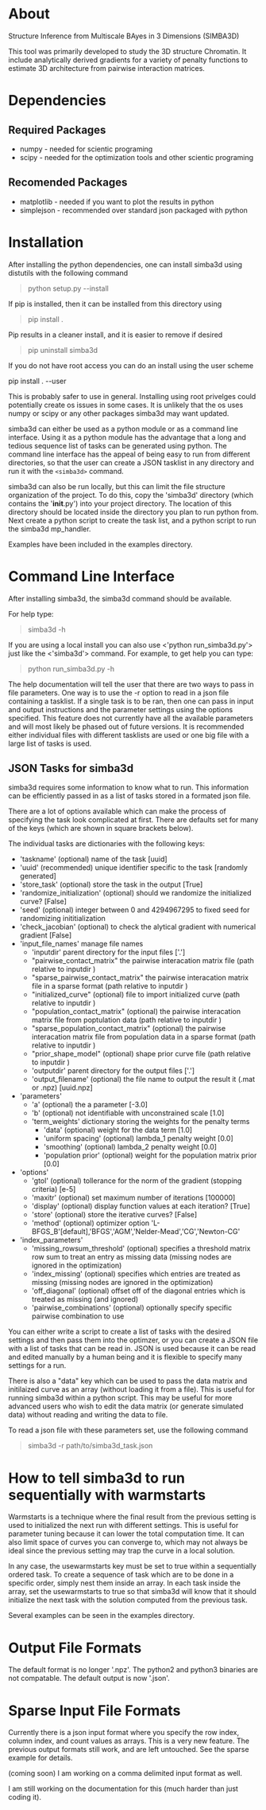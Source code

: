 # About

Structure Inference from Multiscale BAyes in 3 Dimensions (SIMBA3D)

This tool was primarily developed to study the 3D structure Chromatin. It 
include analytically derived gradients for a variety of penalty functions to
estimate 3D architecture from pairwise interaction matrices.


# Dependencies
## Required Packages
* numpy - needed for scientic programing
* scipy - needed for the optimization tools and other scientic programing

## Recomended Packages
* matplotlib - needed if you want to plot the results in python
* simplejson - recommended over standard json packaged with python


# Installation
After installing the python dependencies, one can install simba3d using 
distutils with the following command

> python setup.py --install

If pip is installed, then it can be installed from this directory using

> pip install .

Pip results in a cleaner install, and it is easier to remove if desired

> pip uninstall simba3d

If you do not have root access you can do an install using the user scheme

pip install . --user

This is probably safer to use in general. Installing using root privelges could
potentially create os issues in some cases. It is unlikely that the os uses
numpy or scipy or any other packages simba3d may want updated.

simba3d can either be used as a python module or as a command line interface.
Using it as a python module has the advantage that a long and tedious sequence 
list of tasks can be generated using python. The command line interface has
the appeal of being easy to run from different directories, so that the user
can create a JSON tasklist in any directory and run it with the `<simba3d>`
command.

simba3d can also be run locally, but this can limit the file structure 
organization of the project. To do this, copy the 'simba3d' directory (which
contains the '__init__.py') into your project directory. The location of this
directory should be located inside the directory you plan to run python from.
Next create a python script to create the task list, and a python script to
run the simba3d mp_handler.

Examples have been included in the examples directory.

# Command Line Interface

After installing simba3d, the simba3d command should be available.

For help type:
> simba3d -h

If you are using a local install you can also use <'python run_simba3d.py'> just 
like the <'simba3d'> command. For example, to get help you can type:
> python run_simba3d.py -h

The help documentation will tell the user that there are two ways to pass in
file parameters. One way is to use the -r option to read in a json file 
containing a tasklist. If a single task is to be ran, then one can pass in input
and output instructions and the parameter settings using the options specified. 
This feature does not currently have all the available parameters and will most
likely be phased out of future versions. It is recommended either individual
files with different tasklists are used or one big file with a large list of 
tasks is used.


## JSON Tasks for simba3d
simba3d requires some information to know what to run. This information can be 
efficiently passed in as a list of tasks stored in a formated json file. 

There are a lot of options available which can make the process of specifying 
the task look complicated at first. There are defaults set for many of the
keys (which are shown in square brackets below).

The individual tasks are dictionaries with the following keys:
* 'taskname' (optional) name of the task [uuid]
* 'uuid' (recommended) unique identifier specific to the task [randomly generated]
* 'store_task' (optional) store the task in the output [True] 
* 'randomize_initialization' (optional) should we randomize the initialized curve? [False]
* 'seed' (optional) integer between 0 and 4294967295 to fixed seed for randomizing inititialization
* 'check_jacobian' (optional) to check the alytical gradient with numerical gradient [False]
* 'input_file_names' manage file names
    * 'inputdir' parent directory for the input files ['.']
    * "pairwise_contact_matrix"  the pairwise interacation matrix file (path relative to inputdir )
    * "sparse_pairwise_contact_matrix"  the pairwise interacation matrix file in a sparse format (path relative to inputdir )
    * "initialized_curve" (optional) file to import initialized curve (path relative to inputdir )
    * "population_contact_matrix" (optional) the pairwise interacation matrix file from poptulation data (path relative to inputdir )
    * "sparse_population_contact_matrix" (optional) the pairwise interacation matrix file from population data in a sparse format (path relative to inputdir )
    * "prior_shape_model" (optional) shape prior curve file (path relative to inputdir )
    * 'outputdir' parent directory for the output files ['.']
    * 'output_filename' (optional) the file name to output the result it (.mat or .npz) [uuid.npz]
* 'parameters'
    * 'a' (optional) the a parameter [-3.0]
    * 'b' (optional) not identifiable with unconstrained scale [1.0]
    * 'term_weights' dictionary storing the weights for the penalty terms
        * 'data' (optional) weight for the data term [1.0]
        * 'uniform spacing' (optional)  lambda_1 penalty weight [0.0]
        * 'smoothing' (optional) lambda_2 penalty weight [0.0]
        * 'population prior' (optional) weight for the population matrix prior [0.0]            
* 'options'
    * 'gtol'    (optional) tollerance for the norm of the gradient (stopping criteria) [e-5]
    * 'maxitr'  (optional) set maximum number of iterations [100000]
    * 'display' (optional) display function values at each iteration? [True]
    * 'store'   (optional) store the iterative curves? [False]
    * 'method'  (optional) optimizer option 'L-BFGS_B'[default],'BFGS','AGM','Nelder-Mead','CG','Newton-CG'
* 'index_parameters'
    * 'missing_rowsum_threshold'   (optional) specifies a threshold matrix row sum to treat an entry as missing data (missing nodes are ignored in the optimization)
    * 'index_missing'              (optional) specifies which entries are treated as missing (missing nodes are ignored in the optimization)
    * 'off_diagonal'               (optional) offset off of the diagonal entries which is treated as missing (and ignored)
    * 'pairwise_combinations'      (optional) optionally specify specific pairwise combination to use

You can either write a script to create a list of tasks with the desired 
settings and then pass them into the optimzer, or you can create a JSON file
with a list of tasks that can be read in. JSON is used because it can be 
read and edited manually by a human being and it is flexible to specify many 
settings for a run.

There is also a "data" key which can be used to pass the data matrix and 
initilaized curve as an array (without loading it from a file). This is useful
for running simba3d within a python script. This may be useful for more advanced
users who wish to edit the data matrix (or generate simulated data) without
reading and writing the data to file.

To read a json file with these parameters set, use the following command
> simba3d -r path/to/simba3d_task.json

# How to tell simba3d to run sequentially with warmstarts 

Warmstarts is a technique where the final result from the previous setting is
used to initialized the next run with different settings. This is useful for
parameter tuning because it can lower the total computation time. It can also
limit space of curves you can converge to, which may not always be ideal since
the previous setting may trap the curve in a local solution.

In any case, the usewarmstarts key must be set to true within a sequentially
ordered task. To create a sequence of task which are to be done in a specific 
order, simply nest them inside an array. In each task inside the array, set
the usewarmstarts to true so that simba3d will know that it should initialize 
the next task with the solution computed from the previous task. 

Several examples can be seen in the examples directory.

# Output File Formats

The default format is no longer '.npz'. The python2 and python3 binaries are not compatable.
The default output is now '.json'.

# Sparse Input File Formats

Currently there is a json input format where you specify the row index, column index, and count values 
as arrays. This is a very new feature. The previous output formats still work, and are left untouched.
See the sparse example for details.

(coming soon) I am working on a comma delimited input format as well. 

I am still working on the documentation for this (much harder than just coding it).
